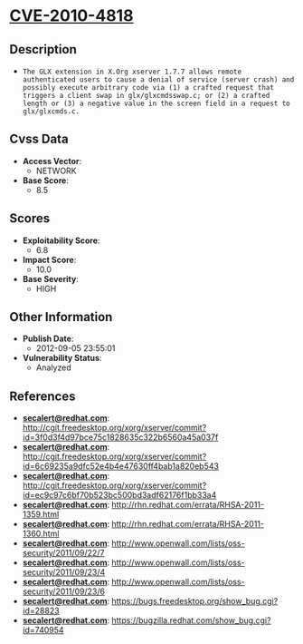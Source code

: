 
# [CVE-2010-4818](https://cve.mitre.org/cgi-bin/cvename.cgi?name=CVE-2010-4818)

## Description

- `The GLX extension in X.Org xserver 1.7.7 allows remote authenticated users to cause a denial of service (server crash) and possibly execute arbitrary code via (1) a crafted request that triggers a client swap in glx/glxcmdsswap.c; or (2) a crafted length or (3) a negative value in the screen field in a request to glx/glxcmds.c.`

## Cvss Data

- **Access Vector**:
  - NETWORK
- **Base Score**:
  - 8.5

## Scores

- **Exploitability Score**:
  - 6.8
- **Impact Score**:
  - 10.0
- **Base Severity**:
  - HIGH

## Other Information

- **Publish Date**:
  - 2012-09-05 23:55:01
- **Vulnerability Status**:
  - Analyzed

## References

- **secalert@redhat.com**: http://cgit.freedesktop.org/xorg/xserver/commit?id=3f0d3f4d97bce75c1828635c322b6560a45a037f
- **secalert@redhat.com**: http://cgit.freedesktop.org/xorg/xserver/commit?id=6c69235a9dfc52e4b4e47630ff4bab1a820eb543
- **secalert@redhat.com**: http://cgit.freedesktop.org/xorg/xserver/commit?id=ec9c97c6bf70b523bc500bd3adf62176f1bb33a4
- **secalert@redhat.com**: http://rhn.redhat.com/errata/RHSA-2011-1359.html
- **secalert@redhat.com**: http://rhn.redhat.com/errata/RHSA-2011-1360.html
- **secalert@redhat.com**: http://www.openwall.com/lists/oss-security/2011/09/22/7
- **secalert@redhat.com**: http://www.openwall.com/lists/oss-security/2011/09/23/4
- **secalert@redhat.com**: http://www.openwall.com/lists/oss-security/2011/09/23/6
- **secalert@redhat.com**: https://bugs.freedesktop.org/show_bug.cgi?id=28823
- **secalert@redhat.com**: https://bugzilla.redhat.com/show_bug.cgi?id=740954
